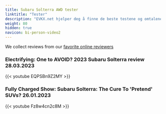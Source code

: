 ```yaml
---
title: Subaru Solterra AWD tester
linktitle: "Tester"
description: "EVKX.net hjelper deg å finne de beste testene og omtalene av denne modellen. "
weight: 80
hidden: true
navicon: bi-person-video2
---
```

We collect reviews from our [favorite online reviewers](/guides/evreviewers/)

### Electrifying: One to AVOID? 2023 Subaru Solterra review 28.03.2023

{{< youtube EQPSBn9Z2MY >}}

### Fully Charged Show: Subaru Solterra: The Cure To 'Pretend' SUVs? 26.01.2023

{{< youtube Fz8w4cn2c8M >}}

